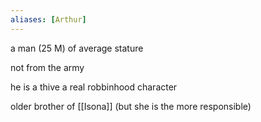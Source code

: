 ```yaml
---
aliases: [Arthur]
---
```


a man (25 M) of average stature

not from the army

he is a thive a real robbinhood character

older brother of [[Isona]] (but she is the more responsible)
